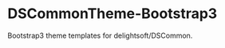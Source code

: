 DSCommonTheme-Bootstrap3
========================

Bootstrap3 theme templates for delightsoft/DSCommon.
